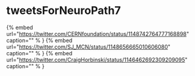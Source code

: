 # tweetsForNeuroPath7

{% embed url="https://twitter.com/CERNfoundation/status/1148742764777168898"  caption="" % }
{% embed url="https://twitter.com/SJ_MCN/status/1148656665010606080"  caption="" % }
{% embed url="https://twitter.com/CraigHorbinski/status/1146462692309209095"  caption="" % }
